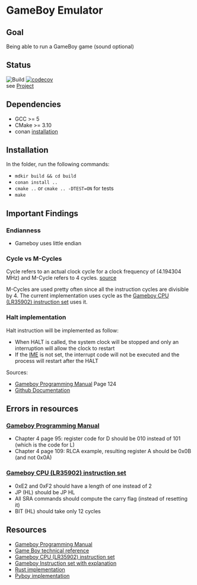 GameBoy Emulator
================

Goal
----
Being able to run a GameBoy game (sound optional)

Status
------
![Build](https://github.com/sylvaus/gameboy_emulator/workflows/CMake/badge.svg) [![codecov](https://codecov.io/gh/sylvaus/gameboy_emulator/branch/main/graph/badge.svg?token=HKHSPI4P2V)](https://codecov.io/gh/sylvaus/gameboy_emulator)    
see [Project](https://github.com/sylvaus/gameboy_emulator/projects/1)


Dependencies
------------
* GCC >= 5
* CMake >= 3.10
* conan [installation](https://docs.conan.io/en/latest/installation.html)


Installation
------------
In the folder, run the following commands:
* `mdkir build && cd build`
* `conan install ..`
* `cmake ..` or `cmake .. -DTEST=ON` for tests
* `make`


Important Findings
------------------
### Endianness
* Gameboy uses little endian

### Cycle vs M-Cycles
Cycle refers to an actual clock cycle for a clock frequency of (4.194304 MHz)
and M-Cycle refers to 4 cycles. [source](https://gbdev.io/pandocs/#instruction-set)

M-Cycles are used pretty often since all the instruction cycles are divisible by 4.
The current implementation uses cycle as the [Gameboy CPU (LR35902) instruction set](https://pastraiser.com/cpu/gameboy/gameboy_opcodes.html) uses it.

### Halt implementation
Halt instruction will be implemented as follow:
* When HALT is called, the system clock will be stopped and only an interruption will allow the 
  clock to restart
* If the [IME](https://gbdev.io/pandocs/#ime-interrupt-master-enable-flag-write-only) is not set, the interrupt code will 
  not be executed and the process will restart after the HALT
  
Sources:
* [Gameboy Programming Manual](https://ia803208.us.archive.org/9/items/GameBoyProgManVer1.1/GameBoyProgManVer1.1.pdf) Page 124
* [Github Documentation](https://github.com/AntonioND/giibiiadvance/blob/master/docs/TCAGBD.pdf)


Errors in resources
---------------------
### [Gameboy Programming Manual](https://ia803208.us.archive.org/9/items/GameBoyProgManVer1.1/GameBoyProgManVer1.1.pdf)
* Chapter 4 page 95: register code for D should be 010 instead of 101 (which is the code for L)
* Chapter 4 page 109: RLCA example, resulting register A should be 0x0B (and not 0x0A)

### [Gameboy CPU (LR35902) instruction set](https://pastraiser.com/cpu/gameboy/gameboy_opcodes.html)
* 0xE2 and 0xF2 should have a length of one instead of 2
* JP (HL) should be JP HL
* All SRA commands should compute the carry flag (instead of resetting it)
* BIT (HL) should take only 12 cycles


Resources
---------
* [Gameboy Programming Manual](https://ia803208.us.archive.org/9/items/GameBoyProgManVer1.1/GameBoyProgManVer1.1.pdf)
* [Game Boy technical reference](https://gbdev.io/pandocs)
* [Gameboy CPU (LR35902) instruction set](https://pastraiser.com/cpu/gameboy/gameboy_opcodes.html)
* [Gameboy Instruction set with explanation](https://meganesulli.com/generate-gb-opcodes/)
* [Rust implementation](https://mattbruv.github.io/gameboy-crust/)
* [Pyboy implementation](https://github.com/Baekalfen/PyBoy)
